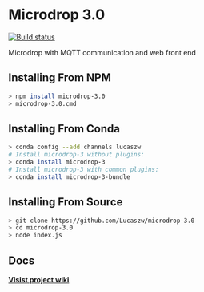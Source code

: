 # Microdrop 3.0

[![Build status](https://ci.appveyor.com/api/projects/status/cnb2m5x6a85kti5d?svg=true)](https://ci.appveyor.com/project/SciBots/microdrop-3-0-wikbc)

Microdrop with MQTT communication and web front end

## Installing From NPM

```sh
> npm install microdrop-3.0
> microdrop-3.0.cmd
```

## Installing From Conda

```sh
> conda config --add channels lucaszw
# Install microdrop-3 without plugins:
> conda install microdrop-3
# Install microdrop-3 with common plugins:
> conda install microdrop-3-bundle
```

## Installing From Source

```sh
> git clone https://github.com/Lucaszw/microdrop-3.0
> cd microdrop-3.0
> node index.js
```

## Docs

**[Visist project wiki](https://github.com/Lucaszw/microdrop-3.0/wiki)**
